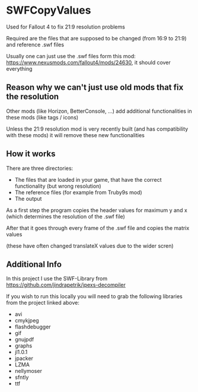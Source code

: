 # SWFCopyValues
Used for Fallout 4 to fix 21:9 resolution problems

Required are the files that are supposed to be changed (from 16:9 to 21:9) and reference .swf files

Usually one can just use the .swf files form this mod: https://www.nexusmods.com/fallout4/mods/24630, it should cover everything

## Reason why we can't just use old mods that fix the resolution
Other mods (like Horizon, BetterConsole, ...) add additional functionalities in these mods (like tags / icons)

Unless the 21:9 resolution mod is very recently built (and has compatibility with these mods) it will remove these new functionalities

## How it works
There are three directories:
* The files that are loaded in your game, that have the correct functionality (but wrong resolution)
* The reference files (for example from Truby9s mod)
* The output

As a first step the program copies the header values for maximum y and x (which determines the resolution of the .swf file)

After that it goes through every frame of the .swf file and copies the matrix values 

(these have often changed translateX values due to the wider scren)

## Additional Info
In this project I use the SWF-Library from https://github.com/jindrapetrik/jpexs-decompiler 

If you wish to run this locally you will need to grab the following libraries from the project linked above:
* avi
* cmykjpeg
* flashdebugger
* gif
* gnujpdf
* graphs
* jl1.0.1
* jpacker
* LZMA
* nellymoser
* sfntly
* ttf
